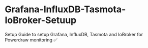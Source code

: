 # Grafana-InfluxDB-Tasmota-IoBroker-Setuup
Setup Guide to setup Grafana, InfluxDB, Tasmota and IoBroker for Powerdraw monitoring
✅
